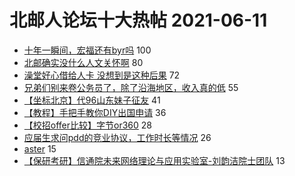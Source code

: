 # 北邮人论坛十大热帖 2021-06-11

- [十年一瞬间，宏福还有byr吗](https://bbs.byr.cn/article/Feeling/3172276) 100
- [北邮确实没什么人文关怀啊](https://bbs.byr.cn/article/Talking/6280112) 80
- [澡堂好心借给人卡 没想到是这种后果](https://bbs.byr.cn/article/Picture/3291450) 72
- [兄弟们别来卷公务员了，除了沿海地区，收入真的低](https://bbs.byr.cn/article/CivilServant/47061) 55
- [【坐标北京】代96山东妹子征友](https://bbs.byr.cn/article/Friends/1995971) 41
- [【教程】手把手教你DIY出国申请](https://bbs.byr.cn/article/GoAbroad/377514) 36
- [【校招offer比较】字节or360](https://bbs.byr.cn/article/Job/2135999) 28
- [应届生求问pdd的竞业协议，工作时长等情况](https://bbs.byr.cn/article/WorkLife/1168934) 26
- [aster](https://bbs.byr.cn/article/Dota/958712) 15
- [【保研考研】信通院未来网络理论与应用实验室-刘韵洁院士团队](https://bbs.byr.cn/article/AimGraduate/1207412) 13


